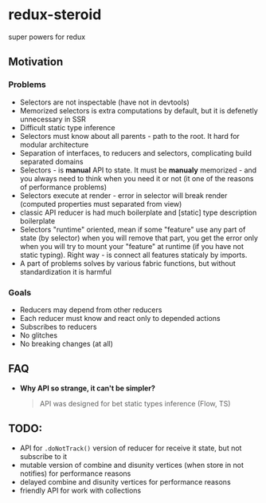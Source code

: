 # redux-steroid
super powers for redux

<!-- <div align="center"><img src="logo.png" alt="template logo" align="center"></div> -->

## Motivation

### Problems

- Selectors are not inspectable (have not in devtools)
- Memorized selectors is extra computations by default, but it is defenetly unnecessary in SSR
- Difficult static type inference
- Selectors must know about all parents - path to the root. It hard for modular architecture
- Separation of interfaces, to reducers and selectors, complicating build separated domains
- Selectors - is **manual** API to state. It must be **manualy** memorized - and you always need to think when you need it or not (it one of the reasons of performance problems)
- Selectors execute at render - error in selector will break render (computed properties must separated from view)
- classic API reducer is had much boilerplate and [static] type description boilerplate
- Selectors "runtime" oriented, mean if some "feature" use any part of state (by selector) when you will remove that part, you get the error only when you will try to mount your "feature" at runtime (if you have not static typing). Right way - is connect all features staticaly by imports.
- A part of problems solves by various fabric functions, but without standardization it is harmful

### Goals

- Reducers may depend from other reducers
- Each reducer must know and react only to depended actions
- Subscribes to reducers
- No glitches
- No breaking changes (at all)

## FAQ

- **Why API so strange, it can't be simpler?**
  > API was designed for bet static types inference (Flow, TS)

## TODO:

- API for `.doNotTrack()` version of reducer for receive it state, but not subscribe to it
- mutable version of combine and disunity vertices (when store in not notifies) for performance reasons
- delayed combine and disunity vertices for performance reasons
- friendly API for work with collections
